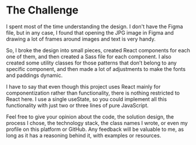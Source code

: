 # The Challenge
I spent most of the time understanding the design. I don't have the Figma file, but in any case, I found that opening the JPG image in Figma and drawing a lot of frames around images and text is very handy.

So, I broke the design into small pieces, created React components for each one of them, and then created a Sass file for each component. I also created some utility classes for those patterns that don’t belong to any specific component, and then made a lot of adjustments to make the fonts and paddings dynamic.

I have to say that even though this project uses React mainly for componentization rather than functionality, there is nothing restricted to React here. I use a single useState, so you could implement all this functionality with just two or three lines of pure JavaScript.

Feel free to give your opinion about the code, the solution design, the process I chose, the technology stack, the class names I wrote, or even my profile on this platform or GitHub. Any feedback will be valuable to me, as long as it has a reasoning behind it, with examples or resources.

